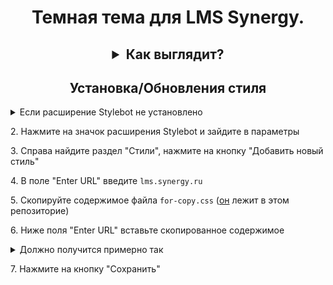<h1 align="center">Темная тема для LMS Synergy.</h1>
<h2 align="center">
<details>
  <summary>Как выглядит?</summary>
  <img src="./resources/learning.png">
  <img src="./resources/homework.png">
</details></h2>
<h2 align="center">Установка/Обновления стиля</h2>
<details>
  <summary>Если расширение Stylebot не установлено</summary>
  1. Установите расширение по этой <a href="https://chromewebstore.google.com/detail/stylebot/oiaejidbmkiecgbjeifoejpgmdaleoha?hl=ru">ссылке</a> (Для тех, у кого браузер FireFox <a href="https://addons.mozilla.org/ru/firefox/addon/stylebot-web/">другая</a> ссылка)
</details>
<p>2. Нажмите на значок расширения Stylebot и зайдите в параметры</p>
<p>3. Справа найдите раздел "Стили", нажмите на кнопку "Добавить новый стиль"</p>
<p>4. В поле "Enter URL" введите <code>lms.synergy.ru</code></p>
<p>5. Скопируйте содержимое файла <code>for-copy.css</code> (<a href="https://github.com/BarPaul/synergyLMS-darktheme/blob/main/for-copy.css">он</a> лежит в этом репозиторие)</p>
<p>6. Ниже поля "Enter URL" вставьте скопированное содержимое</p>
<details>
  <summary>Должно получится примерно так</summary>
  <img src="./resources/correct_settings.png">
</details>
<p>7. Нажмите на кнопку "Сохранить"</p>

